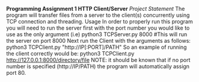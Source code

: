 **Programming Assignment 1 HTTP Client/Server**
*Project Statement*
The program will transfer files from a server to the client(s) 
concurrently using TCP connection and threading.
Usage
In order to properly run this program you will need to run the server first with the port number you would like to use as the only argument
(i.e) python3 TCPServer.py 8000 #This will run the server on port 8000
Next run the Client with the arguments as follows:
  python3 TCPClient.py "http://IP[:PORT]/PATH"
So an example of running the client correctly would be:
  python3 TCPClient.py http://127.0.0.1:8000/directory/file
NOTE: it should be known that if no port number is specified (http://IP/PATH) the program will automatically assign port 80.
